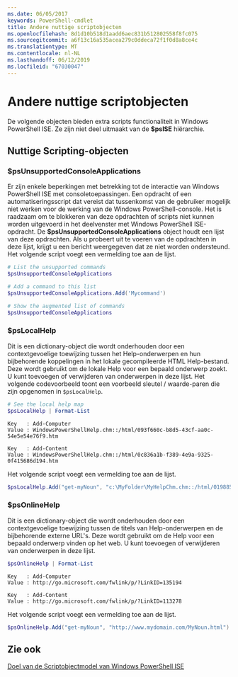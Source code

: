 ```yaml
---
ms.date: 06/05/2017
keywords: PowerShell-cmdlet
title: Andere nuttige scriptobjecten
ms.openlocfilehash: 8d1d10b518d1aadd6aec831b512802558f8fc075
ms.sourcegitcommit: a6f13c16a535acea279c0ddeca72f1f0d8a8ce4c
ms.translationtype: MT
ms.contentlocale: nl-NL
ms.lasthandoff: 06/12/2019
ms.locfileid: "67030047"
---
```

# <a name="other-useful-scripting-objects"></a>Andere nuttige scriptobjecten

De volgende objecten bieden extra scripts functionaliteit in Windows PowerShell ISE. Ze zijn niet deel uitmaakt van de **$psISE** hiërarchie.

## <a name="useful-scripting-objects"></a>Nuttige Scripting-objecten

### <a name="psunsupportedconsoleapplications"></a>$psUnsupportedConsoleApplications

Er zijn enkele beperkingen met betrekking tot de interactie van Windows PowerShell ISE met consoletoepassingen. Een opdracht of een automatiseringsscript dat vereist dat tussenkomst van de gebruiker mogelijk niet werken voor de werking van de Windows PowerShell-console. Het is raadzaam om te blokkeren van deze opdrachten of scripts niet kunnen worden uitgevoerd in het deelvenster met Windows PowerShell ISE-opdracht. De **$psUnsupportedConsoleApplications** object houdt een lijst van deze opdrachten. Als u probeert uit te voeren van de opdrachten in deze lijst, krijgt u een bericht weergegeven dat ze niet worden ondersteund. Het volgende script voegt een vermelding toe aan de lijst.

```powershell
# List the unsupported commands
$psUnsupportedConsoleApplications

# Add a command to this list
$psUnsupportedConsoleApplications.Add('Mycommand')

# Show the augmented list of commands
$psUnsupportedConsoleApplications
```

### <a name="pslocalhelp"></a>$psLocalHelp

Dit is een dictionary-object die wordt onderhouden door een contextgevoelige toewijzing tussen het Help-onderwerpen en hun bijbehorende koppelingen in het lokale gecompileerde HTML Help-bestand. Deze wordt gebruikt om de lokale Help voor een bepaald onderwerp zoekt. U kunt toevoegen of verwijderen van onderwerpen in deze lijst. Het volgende codevoorbeeld toont een voorbeeld sleutel / waarde-paren die zijn opgenomen in `$psLocalHelp`.

```powershell
# See the local help map
$psLocalHelp | Format-List
```

```output
Key   : Add-Computer
Value : WindowsPowerShellHelp.chm::/html/093f660c-b8d5-43cf-aa0c-54e5e54e76f9.htm

Key   : Add-Content
Value : WindowsPowerShellHelp.chm::/html/0c836a1b-f389-4e9a-9325-0f415686d194.htm
```

Het volgende script voegt een vermelding toe aan de lijst.

```powershell
$psLocalHelp.Add("get-myNoun", "c:\MyFolder\MyHelpChm.chm::/html/0198854a-1298-57ae-aa0c-87b5e5a84712.htm")
```

### <a name="psonlinehelp"></a>$psOnlineHelp

Dit is een dictionary-object die wordt onderhouden door een contextgevoelige toewijzing tussen de titels van Help-onderwerpen en de bijbehorende externe URL's. Deze wordt gebruikt om de Help voor een bepaald onderwerp vinden op het web. U kunt toevoegen of verwijderen van onderwerpen in deze lijst.

```powershell
$psOnlineHelp | Format-List
```

```output
Key   : Add-Computer
Value : http://go.microsoft.com/fwlink/p/?LinkID=135194

Key   : Add-Content
Value : http://go.microsoft.com/fwlink/p/?LinkID=113278
```

Het volgende script voegt een vermelding toe aan de lijst.

```powershell
$psOnlineHelp.Add("get-myNoun", "http://www.mydomain.com/MyNoun.html")
```

## <a name="see-also"></a>Zie ook

[Doel van de Scriptobjectmodel van Windows PowerShell ISE](../components/ise/object-model/Purpose-of-the-Windows-PowerShell-ISE-Scripting-Object-Model.md)
